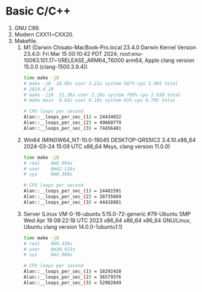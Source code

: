 # Basic C/C++
1. GNU C99.
2. Modern CXX11~CXX20.
3. Makefile.
   1. M1 (Darwin Chisato-MacBook-Pro.local 23.4.0 Darwin Kernel Version 23.4.0: Fri Mar 15 00:10:42 PDT 2024; root:xnu-10063.101.17~1/RELEASE_ARM64_T6000 arm64, Apple clang version 15.0.0 (clang-1500.3.9.4))
      ```bash
      time make -j8
      # make -j8  10.06s user 1.21s system 567% cpu 1.985 total
      # 2024.4.28
      # make -j10  21.30s user 2.19s system 799% cpu 2.938 total
      # make main  0.63s user 0.10s system 91% cpu 0.795 total
      ```
      ```bash
      # CPU loops per second
      Alan::__loops_per_sec_(1) = 24434032
      Alan::__loops_per_sec_(2) = 49660779
      Alan::__loops_per_sec_(3) = 74456481
      ```
   2. Win64 (MINGW64_NT-10.0-19045 DESKTOP-QRS5IC2 3.4.10.x86_64 2024-03-24 15:09 UTC x86_64 Msys, clang version 11.0.0)
      ```bash
      time make -j8
      # real    0m8.094s
      # user    0m42.116s
      # sys     0m8.360s
      ```
      ```bash
      # CPU loops per second
      Alan::__loops_per_sec_(1) = 14481591
      Alan::__loops_per_sec_(2) = 28735669
      Alan::__loops_per_sec_(3) = 44418881
      ```
   3. Server (Linux VM-0-16-ubuntu 5.15.0-72-generic #79-Ubuntu SMP Wed Apr 19 08:22:18 UTC 2023     x86_64 x86_64 x86_64 GNU/Linux, Ubuntu clang version 14.0.0-1ubuntu1.1)
      ```bash
      time make -j8
      # real    0m9.438s
      # user    0m30.923s
      # sys     0m2.909s
      ```
      ```bash
      # CPU loops per second
      Alan::__loops_per_sec_(1) = 18292420
      Alan::__loops_per_sec_(2) = 36579376
      Alan::__loops_per_sec_(3) = 52902849
      ```
